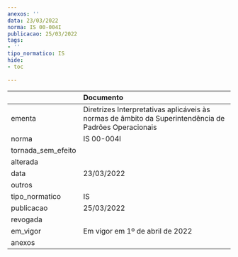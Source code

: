```yaml
---
anexos: ''
data: 23/03/2022
norma: IS 00-004I
publicacao: 25/03/2022
tags:
- ''
tipo_normatico: IS
hide: 
- toc 
 
---
```


|                    | Documento                                                                                             |
|:-------------------|:------------------------------------------------------------------------------------------------------|
| ementa             | Diretrizes Interpretativas aplicáveis às normas de âmbito da Superintendência de Padrões Operacionais |
| norma              | IS 00-004I                                                                                            |
| tornada_sem_efeito |                                                                                                       |
| alterada           |                                                                                                       |
| data               | 23/03/2022                                                                                            |
| outros             |                                                                                                       |
| tipo_normatico     | IS                                                                                                    |
| publicacao         | 25/03/2022                                                                                            |
| revogada           |                                                                                                       |
| em_vigor           | Em vigor em 1º de abril de 2022                                                                       |
| anexos             |                                                                                                       |